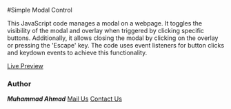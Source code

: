 #Simple Modal Control

This JavaScript code manages a modal on a webpage. It toggles the visibility of the modal and overlay when triggered by clicking specific buttons. Additionally, it allows closing the modal by clicking on the overlay or pressing the 'Escape' key. The code uses event listeners for button clicks and keydown events to achieve this functionality.

[Live Preview](simple-model-control.surge.sh)

### Author

**_Muhammad Ahmad_**
[Mail Us](mailto:muhammadugv66@gmail.com)
[Contact Us](https://wa.me/+923411080082)
